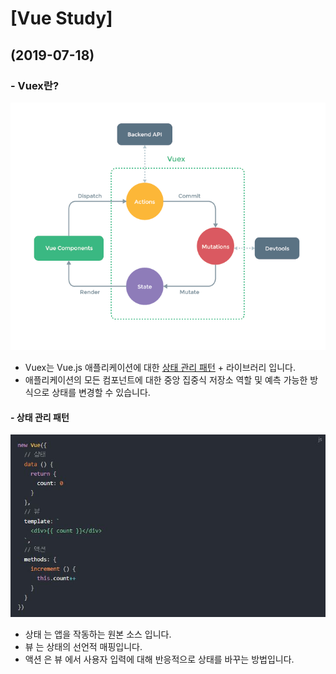 # [Vue Study]

## (2019-07-18)

### - Vuex란?

![vuex](vuex.png)

- Vuex는 Vue.js 애플리케이션에 대한 [상태 관리 패턴](#상태-관리-패턴) + 라이브러리 입니다.
- 애플리케이션의 모든 컴포넌트에 대한 중앙 집중식 저장소 역할 및 예측 가능한 방식으로 상태를 변경할 수 있습니다.

#### - 상태 관리 패턴

![상태관리패턴](./상태관리패턴.JPG)

- 상태 는 앱을 작동하는 원본 소스 입니다.
- 뷰 는 상태의 선언적 매핑입니다.
- 액션 은 뷰 에서 사용자 입력에 대해 반응적으로 상태를 바꾸는 방법입니다.
